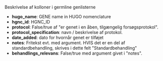 Beskrivelse af kolloner i germline genlisterne

* **hugo_name**: GENE name in HUGO nomenclature
* **hgnc_id**: HGNC_ID
* **protocol**: False/true af "er genet i en åben, tilgængelig forsøgsprotokol".
* **protocol_specification**: navn / beskrivelse af protokol.
* **date_added**: dato for hvornår genet er tilføjet
* **notes**: Fritekst evt. med argument. HVIS det er en del af standardbehandling, skrives i dette felt "Standardbehandling"
* **behandlings_relevans**: False/true med argument givet i "notes".
